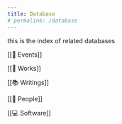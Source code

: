 ```yaml
---
title: Database
# permalink: /database
---
```


this is the index of related databases

[[🎪 Events]]

[[🎨 Works]]

[[📚 Writings]]

[[👥 People]]

[[💻 Software]]

<script>
document.getElementsByTagName("h1")[0].innerHTML = "<i class='fa-solid fa-database' style='color:#b35488;'></i> Database";
</script>